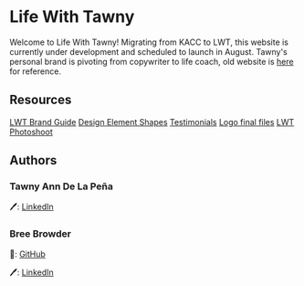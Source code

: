 # Life With Tawny

[](https://github.com/breebrowder/tawny_website/blob/main/assets/images/about/small-profile.jpg)


Welcome to Life With Tawny! Migrating from KACC to LWT, this website is currently under development and scheduled to launch in August. Tawny's personal brand is pivoting from copywriter to life coach, old website is [here](https://kickasscontentcreator.com/) for reference.

## Resources
[LWT Brand Guide](https://docs.google.com/presentation/d/1lo-9NzhrYVTNCZZ5UPoxxbqGP29vppWXn1Jut-7H8cc/edit?usp=sharing)
[Design Element Shapes](https://drive.google.com/drive/folders/1_cpoCYcoPPtc1xfP0SiMyQu-fq_42Vma?usp=sharing)
[Testimonials](https://docs.google.com/spreadsheets/d/1RFoEi2oufgpoozDdEyvEyGRzU3ErWfhdSoEndVz6aJg/edit?usp=sharing)
[Logo final files](https://drive.google.com/drive/folders/1BJurrp0ivJXUENguzxARIgADk70Wwy3g?usp=sharing)
[LWT Photoshoot](https://drive.google.com/drive/folders/1siqgUcQxdL8k6Elswk-IqddeOW1G8gMG?usp=sharing)

## Authors
### **Tawny Ann De La Peña**
:pen:: [LinkedIn](https://www.linkedin.com/in/kickasscontentcreator/)

### **Bree Browder**
:robot:: [GitHub](https://github.com/breebrowder)

:pen:: [LinkedIn](https://www.linkedin.com/in/breebrowder/)